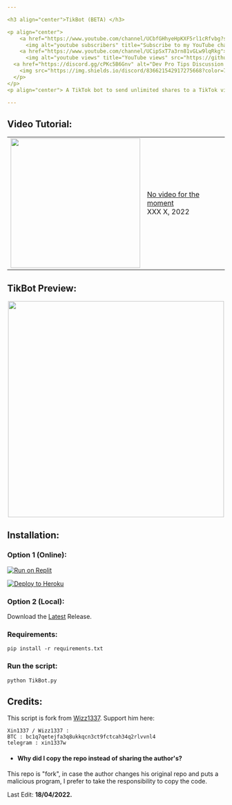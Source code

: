 ```yaml
---

<h3 align="center">TikBot (BETA) </h3>

<p align="center">
    <a href="https://www.youtube.com/channel/UCbfGHhyeHpKXF5rl1cRfvbg?sub_confirmation=1">
      <img alt="youtube subscribers" title="Subscribe to my YouTube channel" src="https://github-readme-youtube-stats.herokuapp.com/subscribers/index.php?id=UCbfGHhyeHpKXF5rl1cRfvbg&key=AIzaSyDvBOxP4M5Ygutbku6_3whU2YR6xV9KKV8&style=for-the-badge&color=red&labelColor=ce4630&label=Subscribers"/></a> 
    <a href="https://www.youtube.com/channel/UCipSxT7a3rn81vGLw9lqRkg">
      <img alt="youtube views" title="YouTube views" src="https://github-readme-youtube-stats.herokuapp.com/views/index.php?id=UCbfGHhyeHpKXF5rl1cRfvbg&key=AIzaSyDvBOxP4M5Ygutbku6_3whU2YR6xV9KKV8&label=View+Count&style=for-the-badge&color=blue&labelColor=0b689d"/></a>
  <a href="https://discord.gg/cPKc5B6Gnv" alt="Dev Pro Tips Discussion & Support Server">
    <img src="https://img.shields.io/discord/836621542917275668?color=7289DA&labelColor=4a64bd&logo=discord&logoColor=white&style=for-the-badge"/></a>
  </p>
</p>
<p align="center"> A TikTok bot to send unlimited shares to a TikTok video </p>

---
```


## Video Tutorial:
<table><tr><td><a href="https://www.youtube.com/watch?v=#####"><img width="300px" src="https://i.imgur.com/####"></a></td>
<td><a href="https://www.youtube.com/watch?v=#####">No video for the moment</a><br/>XXX X, 2022</td></tr></table>

## TikBot Preview:
<div align="center">
<img width="500px" src="https://i.imgur.com/KaNiNKT.png"></a>
<div align="left">

    
## Installation:

### Option 1 (Online):
    
<a target="_blank" href="https://replit.com/github/LawOff/TikBot2"><img alt="Run on Replit" src="https://raw.githubusercontent.com/BinBashBanana/deploy-buttons/master/buttons/remade/replit.svg"></a>
    
<a target="_blank" href="https://heroku.com/deploy/?template=https://github.com/LawOff/TikBot2"><img alt="Deploy to Heroku" src="https://raw.githubusercontent.com/BinBashBanana/deploy-buttons/master/buttons/remade/heroku.svg"></a>
    
### Option 2 (Local):

Download the [Latest](https://github.com/LawOff/TikBot/releases "Latest") Release.

### Requirements:

```
pip install -r requirements.txt
```

### Run the script:

```
python TikBot.py
```


## Credits:

This script is fork from [Wizz1337](https://github.com/Wizz1337/TikTokMassBotting "Wizz1337").
Support him here:
```
Xin1337 / Wizz1337 :
BTC : bc1q7qetejfa3q8ukkqcn3ct9fctcah34q2rlvvnl4
telegram : xin1337w
```
  
- #### **Why did I copy the repo instead of sharing the author's?**
This repo is "fork", in case the author changes his original repo and puts a malicious program,
I prefer to take the responsibility to copy the code.

Last Edit: **18/04/2022.**
